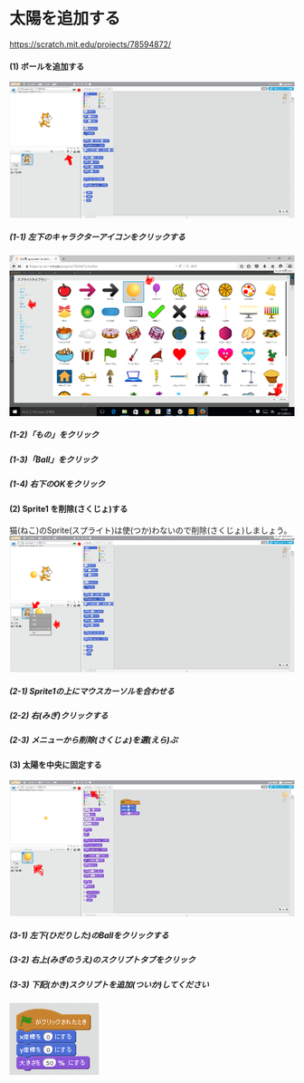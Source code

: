 # 太陽を追加する
https://scratch.mit.edu/projects/78594872/

#### (1) ボールを追加する
![](f1_001a.png)
##### (1-1) 左下のキャラクターアイコンをクリックする

![](f1_002a.png)
##### (1-2)「もの」をクリック
##### (1-3)「Ball」をクリック
##### (1-4) 右下のOKをクリック

#### (2) Sprite1 を削除(さくじょ)する
猫(ねこ)のSprite(スプライト)は使(つか)わないので削除(さくじょ)しましょう。 
![](f1_003a.png)

##### (2-1) Sprite1の上にマウスカーソルを合わせる

##### (2-2) 右(みぎ)クリックする

##### (2-3) メニューから削除(さくじょ)を選(えら)ぶ

#### (3) 太陽を中央に固定する
![](f1_004a.png)

##### (3-1) 左下(ひだりした)のBallをクリックする
##### (3-2) 右上(みぎのうえ)のスクリプトタブをクリック

##### (3-3) 下記(かき)スクリプトを追加(ついか)してください
![](f1_005a.png)


